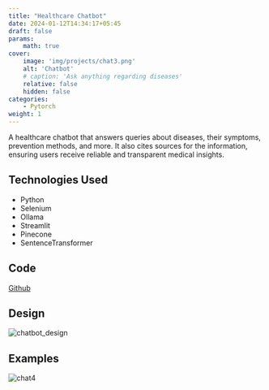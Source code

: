 ```yaml
---
title: "Healthcare Chatbot"
date: 2024-01-12T14:34:17+05:45
draft: false
params:
    math: true
cover:
    image: 'img/projects/chat3.png'
    alt: 'Chatbot'
    # caption: 'Ask anything regarding diseases'
    relative: false
    hidden: false
categories:
    - Pytorch
weight: 1
---
```



A healthcare chatbot that answers queries about diseases, their symptoms, prevention methods, and more. It also  cites sources for the information, ensuring users receive reliable and transparent medical insights.

## Technologies Used
 - Python
 - Selenium
 - Ollama
 - Streamlit
 - Pinecone
 - SentenceTransformer

## Code
[Github](https://github.com/shulavkarki/Speech-Enhancement)

## Design
![chatbot_design](https://raw.githubusercontent.com/shulavkarki/shulavkarki.github.io/master/static/img/projects/chatbot_design.png)

## Examples

![chat4](https://raw.githubusercontent.com/shulavkarki/shulavkarki.github.io/master/static/img/projects/chat4.png)

